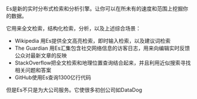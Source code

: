 Es是新的实时分布式检索和分析引擎。让你可以在所未有的速度和范围上挖掘你的数据。

它用来全文检索，结构化检索，分析，以及上述综合场景：
* Wikipedia 用Es提供全文高亮检索，即时输入检索，以及建议词检索
* The Guardian 用Es汇集包含社交网络信息的访客日志，用来向编辑实时反馈公众对最新文章的反映
* StackOverflow把全文检索和地理位置查询结合起来，并且利用近似搜索寻找相关问题和答案
* GitHub使用Es查询1300亿行代码

但是Es不只是为大公司服务。它使很多初创公司如DataDog